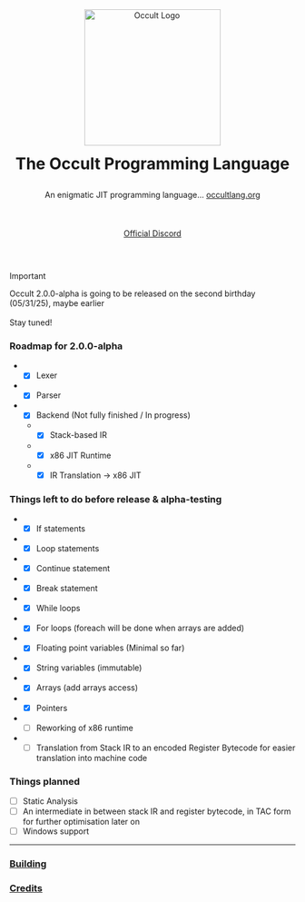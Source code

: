 <div align="center" style="display: grid; place-items: center; gap: 10px;">
  <a href="https://occultlang.org/" target="_blank">
    <img src="occult_circle.svg" width="240" alt="Occult Logo">
  </a>
  <h1 style="margin: 5px;">The Occult Programming Language</h1>
  <p align="center">An enigmatic JIT programming language... <a href="https://occultlang.org" target="_blank">occultlang.org</a></p> <br>
  <a href="https://discord.gg/ptUACmpg3Z" target="_blank">Official Discord</a> <br><br>
</div>

> [!IMPORTANT]
> Occult 2.0.0-alpha is going to be released on the second birthday (05/31/25), maybe earlier <br/><br/>
> Stay tuned! 

### Roadmap for 2.0.0-alpha
- - [x] Lexer
- - [x] Parser
- - [x] Backend (Not fully finished / In progress)
  - - [x] Stack-based IR 
  - - [x] x86 JIT Runtime
  - - [x] IR Translation -> x86 JIT

### Things left to do before release & alpha-testing
- - [x] If statements
- - [x] Loop statements
- - [x] Continue statement
- - [x] Break statement
- - [x] While loops
- - [x] For loops (foreach will be done when arrays are added)
- - [x] Floating point variables (Minimal so far)
- - [x] String variables (immutable)
- - [x] Arrays (add arrays access)
- - [x] Pointers
- - [ ] Reworking of x86 runtime
- - [ ] Translation from Stack IR to an encoded Register Bytecode for easier translation into machine code

### Things planned
- [ ] Static Analysis
- [ ] An intermediate in between stack IR and register bytecode, in TAC form for further optimisation later on
- [ ] Windows support

_____________________________________________________________________________

### [Building](https://github.com/occultlang/occult/blob/main/BUILDING.md)
### [Credits](https://github.com/occultlang/occult/blob/main/CREDITS.md)
